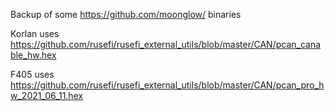 Backup of some https://github.com/moonglow/ binaries


Korlan uses https://github.com/rusefi/rusefi_external_utils/blob/master/CAN/pcan_canable_hw.hex

F405 uses https://github.com/rusefi/rusefi_external_utils/blob/master/CAN/pcan_pro_hw_2021_06_11.hex
